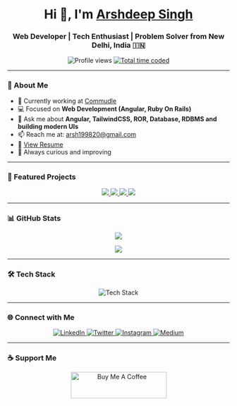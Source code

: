 <!-- README.md for Arshdeep Singh -->
<h1 align="center">Hi 👋, I'm <a href="https://arshdeep-singh.vercel.app/" target="_blank">Arshdeep Singh</a></h1>
<h3 align="center">Web Developer | Tech Enthusiast | Problem Solver from New Delhi, India 🇮🇳</h3>

<p align="center">
  <img src="https://komarev.com/ghpvc/?username=ArshdeepGrover&label=Profile%20views&color=0e75b6&style=flat" alt="Profile views" />
  <a href="https://wakatime.com/@d6cc73e5-bd8b-4101-a5b3-3df8c64e560a" target="_blank">
    <img src="https://wakatime.com/badge/user/d6cc73e5-bd8b-4101-a5b3-3df8c64e560a.svg" alt="Total time coded" />
  </a>
</p>

<!-- <p align="center">
  <a href="https://arshdeep-singh.vercel.app/">
    <img src="https://arshdeep-singh.vercel.app/assets/images/ArshdeepSingh.png" width="300" height="300" style="border-radius: 50%; transform: scaleX(-1);" alt="Arshdeep Singh"/>
  </a>
</p> -->

---

### 💼 About Me

- 🔭 Currently working at [Commudle](https://www.commudle.com/)
- 💻 Focused on **Web Development (Angular, Ruby On Rails)**
- 💬 Ask me about **Angular, TailwindCSS, ROR, Database, RDBMS and building modern UIs**
- 📫 Reach me at: [arsh199820@gmail.com](mailto:arsh199820@gmail.com)
- 📄 [View Resume](https://www.arshdeepsingh.info/resume/Arshdeep_Singh_SoftwareDeveloper_Resume.pdf)
- 🚀 Always curious and improving

---

### 📌 Featured Projects

<p align="center">
  <a href="https://www.commudle.com/">
    <img src="https://github-readme-stats-sigma-five.vercel.app/api/pin/?username=commudle&repo=commudle-ng&show_owner=true&theme=chartreuse-dark"/>
  </a>
  <a href="https://moviesearchapp-15aec.web.app/">
    <img src="https://github-readme-stats-sigma-five.vercel.app/api/pin/?username=arshdeepgrover&repo=searchmovie&show_owner=true&theme=chartreuse-dark"/>
  </a>
  <a href="https://arshdeep-singh.vercel.app/">
    <img src="https://github-readme-stats-sigma-five.vercel.app/api/pin/?username=arshdeepgrover&repo=portfolio&show_owner=true&theme=chartreuse-dark"/>
  </a>
  <a href="https://moviesearchapp-15aec.web.app/">
    <img src="https://github-readme-stats-sigma-five.vercel.app/api/pin/?username=arshdeepgrover&repo=groupix-spinner-library&show_owner=true&theme=chartreuse-dark"/>
  </a>
</p>

---

### 📊 GitHub Stats

<p align="center">
  <img src="https://github-readme-stats-sigma-five.vercel.app/api?username=ArshdeepGrover&hide=stars,issues,contribs&count_private=true&show_icons=true&theme=chartreuse-dark"/>
</p>

<p align="center">
  <img src="https://github-profile-trophy.vercel.app/?username=arshdeepgrover&title=Reviews,PullRequest,Commits&theme=darkhub"/>
</p>

---

### 🛠️ Tech Stack

<p align="center">
  <img src="https://skillicons.dev/icons?i=angular,typescript,javascript,html,css,tailwind,ruby,rails,nodejs,mongodb,firebase,java,markdown,vscode,git,github,gitlab,postman,ubuntu" alt="Tech Stack"/>
</p>

---

### 🌐 Connect with Me

<p align="center">
  <a href="https://www.linkedin.com/in/arshdeepgrover/" target="_blank">
    <img src="https://img.shields.io/badge/LinkedIn-0077B5?style=for-the-badge&logo=linkedin&logoColor=white" alt="LinkedIn" />
  </a>
  <a href="https://twitter.com/ArshdeepGroverS" target="_blank">
    <img src="https://img.shields.io/badge/Twitter-1DA1F2?style=for-the-badge&logo=twitter&logoColor=white" alt="Twitter" />
  </a>
  <a href="https://www.instagram.com/grover.arshdeep/" target="_blank">
    <img src="https://img.shields.io/badge/Instagram-E4405F?style=for-the-badge&logo=instagram&logoColor=white" alt="Instagram" />
  </a>
  <a href="https://medium.com/@ArshdeepGrover" target="_blank">
    <img src="https://img.shields.io/badge/Medium-12100E?style=for-the-badge&logo=medium&logoColor=white" alt="Medium" />
  </a>
</p>

---

### ☕ Support Me

<p align="center">
  <a href="https://www.buymeacoffee.com/ArshdeepGrover" target="_blank">
    <img src="https://cdn.buymeacoffee.com/buttons/v2/default-violet.png" height="60" width="217" alt="Buy Me A Coffee" />
  </a>
</p>
